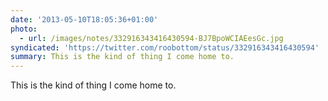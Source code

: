 ```yaml
---
date: '2013-05-10T18:05:36+01:00'
photo:
  - url: /images/notes/332916343416430594-BJ7BpoWCIAEesGc.jpg
syndicated: 'https://twitter.com/roobottom/status/332916343416430594'
summary: This is the kind of thing I come home to.
---
```

This is the kind of thing I come home to. 
